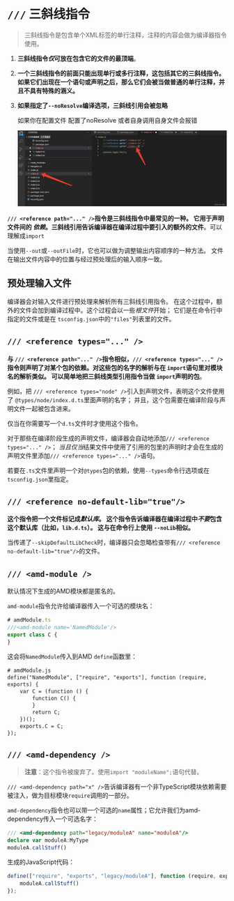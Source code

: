 # `///` 三斜线指令

> 三斜线指令是包含单个XML标签的单行注释，注释的内容会做为编译器指令使用。

1. **三斜线指令*仅*可放在包含它的文件的最顶端**。

2. **一个三斜线指令的前面只能出现单行或多行注释，这包括其它的三斜线指令。 如果它们出现在一个语句或声明之后，那么它们会被当做普通的单行注释，并且不具有特殊的涵义。**

3. **如果指定了`--noResolve`编译选项，三斜线引用会被忽略**

   如果你在配置文件 配置了noResolve 或者自身调用自身文件会报错

   ![img](../../assets/TypeScript/20220613153415823.png)

**`/// <reference path="..." />`指令是三斜线指令中最常见的一种。 它用于声明文件间的 *依赖*。三斜线引用告诉编译器在编译过程中要引入的额外的文件**。可以理解成`import`

当使用`--out`或`--outFile`时，它也可以做为调整输出内容顺序的一种方法。 文件在输出文件内容中的位置与经过预处理后的输入顺序一致。

## 预处理输入文件

编译器会对输入文件进行预处理来解析所有三斜线引用指令。 在这个过程中，额外的文件会加到编译过程中。这个过程会以一些*根文件*开始； 它们是在命令行中指定的文件或是在 `tsconfig.json`中的`"files"`列表里的文件。

## `/// <reference types="..." />`

**与 `/// <reference path="..." />`指令相似，`/// <reference types="..." />`指令则声明了对某个包的依赖。对这些包的名字的解析与在 `import`语句里对模块名的解析类似。 可以简单地把三斜线类型引用指令当做 `import`声明的包**。

例如，把 `/// <reference types="node" />`引入到声明文件，表明这个文件使用了 `@types/node/index.d.ts`里面声明的名字； 并且，这个包需要在编译阶段与声明文件一起被包含进来。

仅当在你需要写一个`d.ts`文件时才使用这个指令。

对于那些在编译阶段生成的声明文件，编译器会自动地添加`/// <reference types="..." />`； *当且仅当*结果文件中使用了引用的包里的声明时才会在生成的声明文件里添加`/// <reference types="..." />`语句。

若要在`.ts`文件里声明一个对`@types`包的依赖，使用`--types`命令行选项或在`tsconfig.json`里指定。

## `/// <reference no-default-lib="true"/>`

**这个指令把一个文件标记成*默认库*。 这个指令告诉编译器在编译过程中*不要*包含这个默认库（比如，`lib.d.ts`）。 这与在命令行上使用 `--noLib`相似。**

当传递了`--skipDefaultLibCheck`时，编译器只会忽略检查带有`/// <reference no-default-lib="true"/>`的文件。

## `/// <amd-module />`

默认情况下生成的AMD模块都是匿名的。

`amd-module`指令允许给编译器传入一个可选的模块名：

```ts
# amdModule.ts
///<amd-module name='NamedModule'/>
export class C {
}
```

这会将`NamedModule`传入到AMD `define`函数里：

```tsx
# amdModule.js
define("NamedModule", ["require", "exports"], function (require, exports) {
    var C = (function () {
        function C() {
        }
        return C;
    })();
    exports.C = C;
});
```

## `/// <amd-dependency />`

> **注意**：这个指令被废弃了。使用`import "moduleName";`语句代替。

`/// <amd-dependency path="x" />`告诉编译器有一个非TypeScript模块依赖需要被注入，做为目标模块`require`调用的一部分。

`amd-dependency`指令也可以带一个可选的`name`属性；它允许我们为amd-dependency传入一个可选名字：

```ts
/// <amd-dependency path="legacy/moduleA" name="moduleA"/>
declare var moduleA:MyType
moduleA.callStuff()
```

生成的JavaScript代码：

```js
define(["require", "exports", "legacy/moduleA"], function (require, exports, moduleA) {
    moduleA.callStuff()
});
```